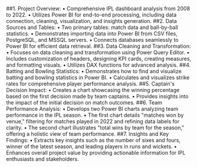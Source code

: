 ##1.	Project Overview:
 •	Comprehensive IPL dashboard analysis from 2008 to 2022.
 •	Utilizes Power BI for end-to-end processing, including data connection, cleaning, visualization, and insights generation.
##2.	Data Sources and Tables:
 •	Two primary tables: match data and ball-by-ball statistics.
 •	Demonstrates importing data into Power BI from CSV files, PostgreSQL, and MSSQL servers.
 •	Connects databases seamlessly to Power BI for efficient data retrieval.
##3.	Data Cleaning and Transformation:
 •	Focuses on data cleaning and transformation using Power Query Editor.
 •	Includes customization of headers, designing KPI cards, creating measures, and formatting visuals.
 •	Utilizes DAX functions for advanced analysis.
##4.	Batting and Bowling Statistics:
 •	Demonstrates how to find and visualize batting and bowling statistics in Power BI.
 •	Calculates and visualizes strike rates for comprehensive player performance analysis.
##5.	Captain's Decision Impact:
 •	Creates a chart showcasing the winning percentage based on the first decision made by team captains.
 •	Provides insights into the impact of the initial decision on match outcomes.
##6.	Team Performance Analysis:
 •	Develops two Power BI charts analyzing team performance in the IPL season.
 •	The first chart details "matches won by venue," filtering for matches played in 2022 and refining data labels for clarity.
 •	The second chart illustrates "total wins by team for the season," offering a holistic view of team performance.
##7.	Insights and Key Findings:
 •	Extracts key insights such as the number of sixes and fours, winner of the latest season, and leading players in runs and wickets.
 • Enhances overall project value by providing actionable information for IPL enthusiasts and stakeholders.
